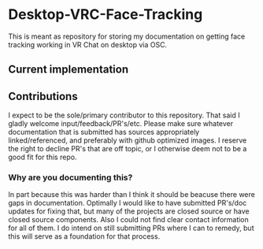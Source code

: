 # Desktop-VRC-Face-Tracking
This is meant as repository for storing my documentation on getting face tracking working in VR Chat on desktop via OSC. 

## Current implementation
<rig and setup info here soon> 

## Contributions
I expect to be the sole/primary contributor to this repository. That said I gladly welcome input/feedback/PR's/etc. Please make sure whatever documentation that is submitted has sources appropriately linked/referenced, and preferably with github optimized images. I reserve the right to decline PR's that are off topic, or I otherwise deem not to be a good fit for this repo. 

  
### Why are you documenting this?
  In part because this was harder than I think it should be beacuse there were gaps in documentation. Optimally I would like to have submitted PR's/doc updates for fixing that, but many of the projects are closed source or have closed source components. Also I could not find clear contact information for all of them. I do intend on still submitting PRs where I can to remedy, but this will serve as a foundation for that process. 
